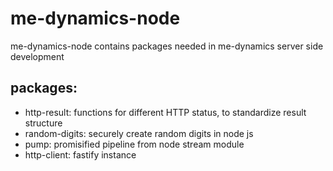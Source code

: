 # me-dynamics-node
me-dynamics-node contains packages needed in me-dynamics server side development

## packages:
-   http-result: functions for different HTTP status, to standardize result structure
-   random-digits: securely create random digits in node js
-   pump: promisified pipeline from node stream module
-   http-client: fastify instance
